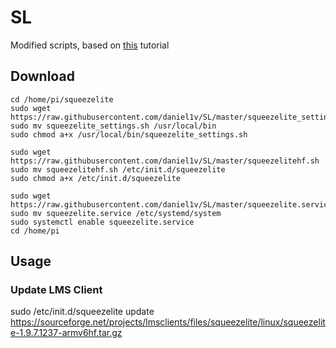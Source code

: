 # SL
Modified scripts, based on [this](http://www.gerrelt.nl/RaspberryPi/wordpress/tutorial-installing-squeezelite-player-on-raspbian) tutorial

## Download
```
cd /home/pi/squeezelite
sudo wget https://raw.githubusercontent.com/daniel1v/SL/master/squeezelite_settings.sh
sudo mv squeezelite_settings.sh /usr/local/bin
sudo chmod a+x /usr/local/bin/squeezelite_settings.sh
 
sudo wget https://raw.githubusercontent.com/daniel1v/SL/master/squeezelitehf.sh
sudo mv squeezelitehf.sh /etc/init.d/squeezelite
sudo chmod a+x /etc/init.d/squeezelite
 
sudo wget https://raw.githubusercontent.com/daniel1v/SL/master/squeezelite.service
sudo mv squeezelite.service /etc/systemd/system
sudo systemctl enable squeezelite.service 
cd /home/pi
```

## Usage
### Update LMS Client
sudo /etc/init.d/squeezelite update https://sourceforge.net/projects/lmsclients/files/squeezelite/linux/squeezelite-1.9.7.1237-armv6hf.tar.gz
